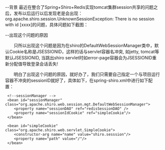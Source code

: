 --背景
最近在整合了Spring+Shiro+Redis实现tomcat集群session共享的问题之后，发布以后运行以后发现老是会出现：org.apache.shiro.session.UnknownSessionException: There is no session with id [xxxx]的问题，具体问题如下截图：

--出现这个问题的原因

　　只所以出现这个问题是因为在shiro的DefaultWebSessionManager类中，默认Cookie名称是JSESSIONID，这样的话与servlet容器名冲突, 如jetty, tomcat等默认JSESSIONID, 当跳出shiro servlet时如error-page容器会为JSESSIONID重新分配值导致登录会话丢失!

　　明白了出现这个问题的原因，就好办了，我们只需要自己指定一个与项目运行容器不冲突的sessionID就好了，具体如下，在spring-shiro.xml中进行如下配置：

```
 <!--sessionManager -->
 <bean id="sessionManager" class="org.apache.shiro.web.session.mgt.DefaultWebSessionManager">
    <property name="sessionDAO" ref="redisSessionDAO" />
    <property name="sessionIdCookie" ref="simpleCookie"/>
 </bean>

 <bean id="simpleCookie" class="org.apache.shiro.web.servlet.SimpleCookie">
    <constructor-arg name="name" value="shiro.sesssion"/>
    <property name="path" value="/"/>
 </bean>
```

